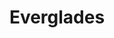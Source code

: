 ---
unit_code: "EVER"
unit_name: "Everglades NP"
unit_type: "National Park"
nps_region: "Southeast"
scalerank: 8
note: "null"
name: "Everglades"
featureclass: "National Park Service"
geojson: >-
  {"type":"Feature","properties":{},"geometry":{"type":"Polygon","coordinates":[[[-80.97794596354167,25.263427734375],[-80.97212727864584,25.2625732421875],[-80.96610514322917,25.255574544270843],[-80.97294108072917,25.254475911458343],[-80.97916666666667,25.250203450520843],[-80.98099772135417,25.253987630208343],[-80.9766845703125,25.258992513020843],[-80.97713216145834,25.259847005208343],[-80.9781494140625,25.261962890625],[-80.97794596354167,25.263427734375]]]}}
number: 74
title: "Everglades"
---